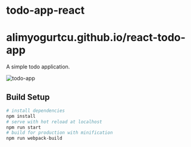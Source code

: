 # todo-app-react

# alimyogurtcu.github.io/react-todo-app
A simple todo application.

![todo-app](https://user-images.githubusercontent.com/50144617/145258973-59300509-6077-41a6-b321-5fc9f644114e.png)

## Build Setup

``` bash
# install dependencies
npm install
# serve with hot reload at localhost
npm run start
# build for production with minification
npm run webpack-build
```

